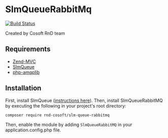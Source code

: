 SlmQueueRabbitMq
================

[![Build Status](https://travis-ci.com/aurum86/slm-queue-rabbitmq.svg?branch=master)](https://travis-ci.com/aurum86/slm-queue-rabbitmq)

Created by Cosoft RnD team

Requirements
------------
* [Zend-MVC](https://github.com/zendframework/zend-mvc)
* [SlmQueue](https://github.com/juriansluiman/SlmQueue)
* [php-amqplib](https://github.com/php-amqplib)


Installation
------------

First, install SlmQueue ([instructions here](https://github.com/juriansluiman/SlmQueue/blob/master/README.md)). Then,
install SlmQueueRabbitMQ by executing the following in your project's root directory:

```bash
composer require rnd-cosoft/slm-queue-rabbitmq
```

Then, enable the module by adding `SlmQueueRabbitMQ` in your application.config.php file.

